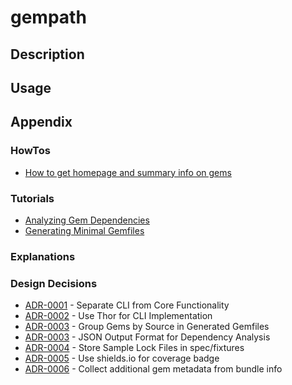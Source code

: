 # gempath

## Description

## Usage

## Appendix

### HowTos

<!-- howtolog -->
* [How to get homepage and summary info on gems](how-to/how_to_get_homepage_and_summary_info_on_gems.md)
<!-- howtologstop -->

### Tutorials

<!-- tutoriallog -->
* [Analyzing Gem Dependencies](tutorials/tutorial_analyzing_gem_dependencies.md)
* [Generating Minimal Gemfiles](tutorials/tutorial_generating_minimal_gemfiles.md)
<!-- tutoriallogstop -->

### Explanations

<!-- explanationlog -->

<!-- explanationlogstop -->

### Design Decisions

<!-- adrlog -->
* [ADR-0001](exp/adr/0001-separate-cli-from-core-functionality.md) - Separate CLI from Core Functionality
* [ADR-0002](exp/adr/0002-use-thor-for-cli-implementation.md) - Use Thor for CLI Implementation
* [ADR-0003](exp/adr/0003-group-gems-by-source-in-generated-gemfiles.md) - Group Gems by Source in Generated Gemfiles
* [ADR-0003](exp/adr/0003-json-output-format-for-dependency-analysis.md) - JSON Output Format for Dependency Analysis
* [ADR-0004](exp/adr/0004-store-sample-lock-files-in-spec-fixtures.md) - Store Sample Lock Files in spec/fixtures
* [ADR-0005](exp/adr/0005-use-shields-io-for-coverage-badge.md) - Use shields.io for coverage badge
* [ADR-0006](exp/adr/0006-collect-additional-gem-metadata-from-bundle-info.md) - Collect additional gem metadata from bundle info
<!-- adrlogstop -->
